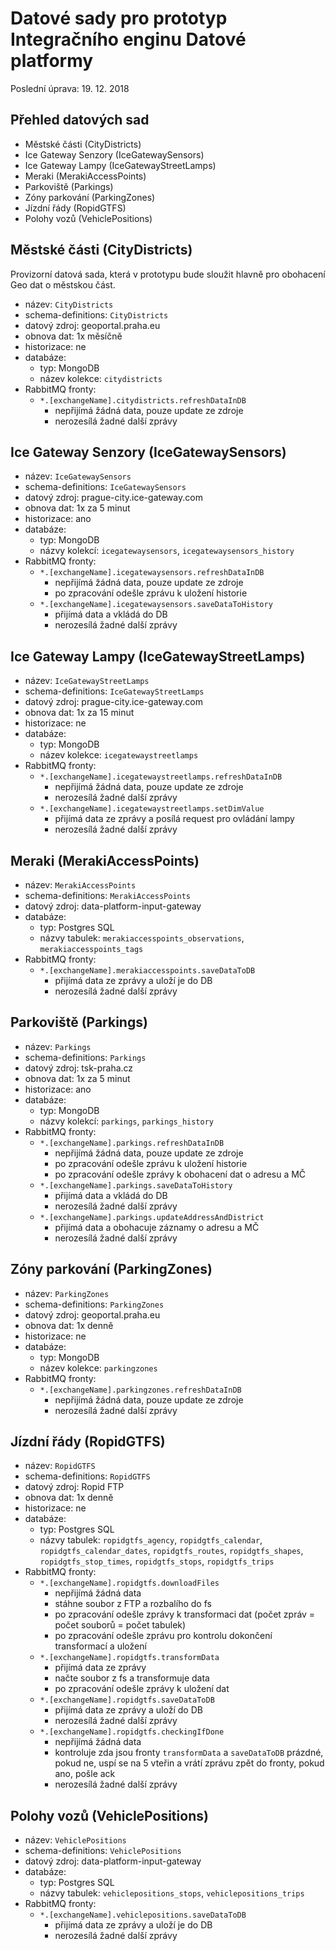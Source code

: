 # Datové sady pro prototyp Integračního enginu Datové platformy

Poslední úprava: 19. 12. 2018

## Přehled datových sad

- Městské části (CityDistricts)
- Ice Gateway Senzory (IceGatewaySensors)
- Ice Gateway Lampy (IceGatewayStreetLamps)
- Meraki (MerakiAccessPoints)
- Parkoviště (Parkings)
- Zóny parkování (ParkingZones)
- Jízdní řády (RopidGTFS)
- Polohy vozů (VehiclePositions)

## Městské části (CityDistricts)

Provizorní datová sada, která v prototypu bude sloužit hlavně pro obohacení Geo dat o městskou část.

- název: `CityDistricts`
- schema-definitions: `CityDistricts`
- datový zdroj: geoportal.praha.eu
- obnova dat: 1x měsíčně
- historizace: ne
- databáze:
  - typ: MongoDB
  - název kolekce: `citydistricts`
- RabbitMQ fronty:
  - `*.[exchangeName].citydistricts.refreshDataInDB`
    - nepřijímá žádná data, pouze update ze zdroje
    - nerozesílá žadné další zprávy

## Ice Gateway Senzory (IceGatewaySensors)

- název: `IceGatewaySensors`
- schema-definitions: `IceGatewaySensors`
- datový zdroj: prague-city.ice-gateway.com
- obnova dat: 1x za 5 minut
- historizace: ano
- databáze:
  - typ: MongoDB
  - názvy kolekcí: `icegatewaysensors`, `icegatewaysensors_history`
- RabbitMQ fronty:
  - `*.[exchangeName].icegatewaysensors.refreshDataInDB`
    - nepřijímá žádná data, pouze update ze zdroje
    - po zpracování odešle zprávu k uložení historie
  - `*.[exchangeName].icegatewaysensors.saveDataToHistory`
    - přijímá data a vkládá do DB
    - nerozesílá žadné další zprávy

## Ice Gateway Lampy (IceGatewayStreetLamps)

- název: `IceGatewayStreetLamps`
- schema-definitions: `IceGatewayStreetLamps`
- datový zdroj: prague-city.ice-gateway.com
- obnova dat: 1x za 15 minut
- historizace: ne
- databáze:
  - typ: MongoDB
  - název kolekce: `icegatewaystreetlamps`
- RabbitMQ fronty:
  - `*.[exchangeName].icegatewaystreetlamps.refreshDataInDB`
    - nepřijímá žádná data, pouze update ze zdroje
    - nerozesílá žadné další zprávy
  - `*.[exchangeName].icegatewaystreetlamps.setDimValue`
    - přijímá data ze zprávy a posílá request pro ovládání lampy
    - nerozesílá žadné další zprávy

## Meraki (MerakiAccessPoints)

- název: `MerakiAccessPoints`
- schema-definitions: `MerakiAccessPoints`
- datový zdroj: data-platform-input-gateway
- databáze:
  - typ: Postgres SQL
  - názvy tabulek: `merakiaccesspoints_observations`, `merakiaccesspoints_tags`
- RabbitMQ fronty:
  - `*.[exchangeName].merakiaccesspoints.saveDataToDB`
    - přijímá data ze zprávy a uloží je do DB
    - nerozesílá žadné další zprávy

## Parkoviště (Parkings)

- název: `Parkings`
- schema-definitions: `Parkings`
- datový zdroj: tsk-praha.cz
- obnova dat: 1x za 5 minut
- historizace: ano
- databáze:
  - typ: MongoDB
  - názvy kolekcí: `parkings`, `parkings_history`
- RabbitMQ fronty:
  - `*.[exchangeName].parkings.refreshDataInDB`
    - nepřijímá žádná data, pouze update ze zdroje
    - po zpracování odešle zprávu k uložení historie
    - po zpracování odešle zprávy k obohacení dat o adresu a MČ
  - `*.[exchangeName].parkings.saveDataToHistory`
    - přijímá data a vkládá do DB
    - nerozesílá žadné další zprávy
  - `*.[exchangeName].parkings.updateAddressAndDistrict`
    - přijímá data a obohacuje záznamy o adresu a MČ
    - nerozesílá žadné další zprávy

## Zóny parkování (ParkingZones)

- název: `ParkingZones`
- schema-definitions: `ParkingZones`
- datový zdroj: geoportal.praha.eu
- obnova dat: 1x denně
- historizace: ne
- databáze:
  - typ: MongoDB
  - název kolekce: `parkingzones`
- RabbitMQ fronty:
  - `*.[exchangeName].parkingzones.refreshDataInDB`
    - nepřijímá žádná data, pouze update ze zdroje
    - nerozesílá žadné další zprávy

## Jízdní řády (RopidGTFS)

- název: `RopidGTFS`
- schema-definitions: `RopidGTFS`
- datový zdroj: Ropid FTP
- obnova dat: 1x denně
- historizace: ne
- databáze:
  - typ: Postgres SQL
  - názvy tabulek: `ropidgtfs_agency`, `ropidgtfs_calendar`, `ropidgtfs_calendar_dates`, `ropidgtfs_routes`, `ropidgtfs_shapes`, `ropidgtfs_stop_times`, `ropidgtfs_stops`, `ropidgtfs_trips`
- RabbitMQ fronty:
  - `*.[exchangeName].ropidgtfs.downloadFiles`
    - nepřijímá žádná data
    - stáhne soubor z FTP a rozbalího do fs
    - po zpracování odešle zprávy k transformaci dat (počet zpráv = počet souborů = počet tabulek)
    - po zpracování odešle zprávu pro kontrolu dokončení transformací a uložení
  - `*.[exchangeName].ropidgtfs.transformData`
    - přijímá data ze zprávy
    - načte soubor z fs a transformuje data
    - po zpracování odešle zprávy k uložení dat
  - `*.[exchangeName].ropidgtfs.saveDataToDB`
    - přijímá data ze zprávy a uloží do DB
    - nerozesílá žadné další zprávy
  - `*.[exchangeName].ropidgtfs.checkingIfDone`
    - nepřijímá žádná data
    - kontroluje zda jsou fronty `transformData` a `saveDataToDB` prázdné, pokud ne, uspí se na 5 vteřin a vrátí zprávu zpět do fronty, pokud ano, pošle ack
    - nerozesílá žadné další zprávy

## Polohy vozů (VehiclePositions)

- název: `VehiclePositions`
- schema-definitions: `VehiclePositions`
- datový zdroj: data-platform-input-gateway
- databáze:
  - typ: Postgres SQL
  - názvy tabulek: `vehiclepositions_stops`, `vehiclepositions_trips`
- RabbitMQ fronty:
  - `*.[exchangeName].vehiclepositions.saveDataToDB`
    - přijímá data ze zprávy a uloží je do DB
    - nerozesílá žadné další zprávy

